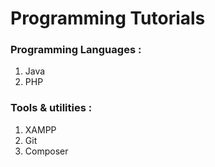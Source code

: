 # Programming Tutorials

### Programming Languages :

1. Java
2. PHP

### Tools & utilities :

1. XAMPP
2. Git
3. Composer